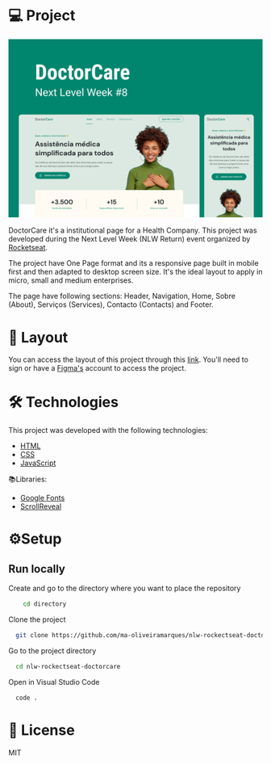 # 💻 Project

![preview of the project with the mobile and desktop sizes](./assets/preview_doctorCare.jpg 'Beauty Salon Landing Page Project')

DoctorCare it's a institutional page for a Health Company. This project was developed during the Next Level Week (NLW Return) event organized by [Rocketseat](https://www.rocketseat.com.br/).

The project have One Page format and its a responsive page built in mobile first and then adapted to desktop screen size. It's the ideal layout to apply in micro, small and medium enterprises.

The page have following sections: Header, Navigation, Home, Sobre (About), Serviços (Services), Contacto (Contacts) and Footer.

# 🎨​ Layout

You can access the layout of this project through this [link](https://www.figma.com/community/file/1102912263666619803). You'll need to sign or have a [Figma's](https://www.figma.com/) account to access the project.

# 🛠️​ Technologies

This project was developed with the following technologies:

- [HTML](https://developer.mozilla.org/en-US/docs/Web/HTML)
- [CSS](https://developer.mozilla.org/en-US/docs/Web/CSS)
- [JavaScript](https://developer.mozilla.org/en-US/docs/Web/JavaScript)

📚Libraries:

- [Google Fonts](https://fonts.google.com/)
- [ScrollReveal](https://scrollrevealjs.org/)

# ⚙️Setup

## Run locally

Create and go to the directory where you want to place the repository

```bash
    cd directory
```

Clone the project

```bash
  git clone https://github.com/ma-oliveiramarques/nlw-rockectseat-doctorcare.git

```

Go to the project directory

```bash
  cd nlw-rockectseat-doctorcare
```

Open in Visual Studio Code

```bash
  code .
```

# 📝​ License

MIT
